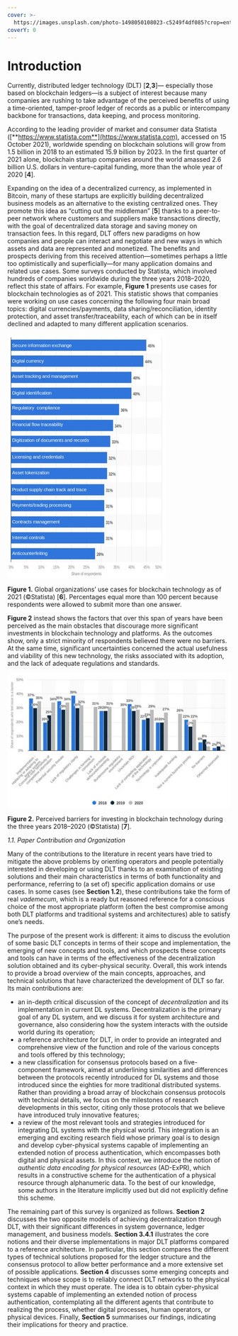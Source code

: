 ```yaml
---
cover: >-
  https://images.unsplash.com/photo-1498050108023-c5249f4df085?crop=entropy&cs=srgb&fm=jpg&ixid=MnwxOTcwMjR8MHwxfHNlYXJjaHwyfHxjb2RlfGVufDB8fHx8MTY0ODc2MTU3OA&ixlib=rb-1.2.1&q=85
coverY: 0
---
```


# Introduction

Currently, distributed ledger technology (DLT) \[**2**,**3**]— especially those based on blockchain ledgers—is a subject of interest because many companies are rushing to take advantage of the perceived benefits of using a time-oriented, tamper-proof ledger of records as a public or intercompany backbone for transactions, data keeping, and process monitoring.

According to the leading provider of market and consumer data Statista ([**https://www.statista.com**](https://www.statista.com), accessed on 15 October 2021), worldwide spending on blockchain solutions will grow from 1.5 billion in 2018 to an estimated 15.9 billion by 2023. In the first quarter of 2021 alone, blockchain startup companies around the world amassed 2.6 billion U.S. dollars in venture-capital funding, more than the whole year of 2020 \[**4**].

Expanding on the idea of a decentralized currency, as implemented in Bitcoin, many of these startups are explicitly building decentralized business models as an alternative to the existing centralized ones. They promote this idea as “cutting out the middleman” \[**5**] thanks to a peer-to-peer network where customers and suppliers make transactions directly, with the goal of decentralized data storage and saving money on transaction fees. In this regard, DLT offers new paradigms on how companies and people can interact and negotiate and new ways in which assets and data are represented and monetized. The benefits and prospects deriving from this received attention—sometimes perhaps a little too optimistically and superficially—for many application domains and related use cases. Some surveys conducted by Statista, which involved hundreds of companies worldwide during the three years 2018–2020, reflect this state of affairs. For example, **Figure 1** presents use cases for blockchain technologies as of 2021. This statistic shows that companies were working on use cases concerning the following four main broad topics: digital currencies/payments, data sharing/reconciliation, identity protection, and asset transfer/traceability, each of which can be in itself declined and adapted to many different application scenarios.

![Share of respondess](../.gitbook/assets/image.png)

**Figure 1.** Global organizations’ use cases for blockchain technology as of 2021 (©Statista) \[**6**]. Percentages equal more than 100 percent because respondents were allowed to submit more than one answer.

**Figure 2** instead shows the factors that over this span of years have been perceived as the main obstacles that discourage more significant investments in blockchain technology and platforms. As the outcomes show, only a strict minority of respondents believed there were no barriers. At the same time, significant uncertainties concerned the actual usefulness and viability of this new technology, the risks associated with its adoption, and the lack of adequate regulations and standards.

![](<../.gitbook/assets/image (1).png>)

**Figure 2.** Perceived barriers for investing in blockchain technology during the three years 2018–2020 (©Statista) \[**7**].

_1.1. Paper Contribution and Organization_

Many of the contributions to the literature in recent years have tried to mitigate the above problems by orienting operators and people potentially interested in developing or using DLT thanks to an examination of existing solutions and their main characteristics in terms of both functionality and performance, referring to (a set of) specific application domains or use cases. In some cases (see **Section 1.2**), these contributions take the form of real _vademecum_, which is a ready but reasoned reference for a conscious choice of the most appropriate platform (often the best compromise among both DLT platforms and traditional systems and architectures) able to satisfy one’s needs.

The purpose of the present work is different: it aims to discuss the evolution of some basic DLT concepts in terms of their scope and implementation, the emerging of new concepts and tools, and which prospects these concepts and tools can have in terms of the effectiveness of the decentralization solution obtained and its cyber-physical security. Overall, this work intends to provide a broad overview of the main concepts, approaches, and technical solutions that have characterized the development of DLT so far. Its main contributions are:

* an in-depth critical discussion of the concept of _decentralization_ and its implementation in current DL systems. Decentralization is the primary goal of any DL system, and we discuss it for system architecture and governance, also considering how the system interacts with the outside world during its operation;
* a reference architecture for DLT, in order to provide an integrated and comprehensive view of the function and role of the various concepts and tools offered by this technology;
* a new classification for consensus protocols based on a five-component framework, aimed at underlining similarities and differences between the protocols recently introduced for DL systems and those introduced since the eighties for more traditional distributed systems. Rather than providing a broad array of blockchain consensus protocols with technical details, we focus on the milestones of research developments in this sector, citing only those protocols that we believe have introduced truly innovative features;
* a review of the most relevant tools and strategies introduced for integrating DL systems with the physical world. This integration is an emerging and exciting research field whose primary goal is to design and develop cyber-physical systems capable of implementing an extended notion of process authentication, which encompasses both digital and physical assets. In this context, we introduce the notion of _authentic data encoding for physical resources_ (AD-ExPR), which results in a constructive scheme for the authentication of a physical resource through alphanumeric data. To the best of our knowledge, some authors in the literature implicitly used but did not explicitly define this scheme.

The remaining part of this survey is organized as follows. **Section 2** discusses the two opposite models of achieving decentralization through DLT, with their significant differences in system governance, ledger management, and business models. **Section 3.4.1** illustrates the core notions and their diverse implementations in major DLT platforms compared to a reference architecture. In particular, this section compares the different types of technical solutions proposed for the ledger structure and the consensus protocol to allow better performance and a more extensive set of possible applications. **Section 4** discusses some emerging concepts and techniques whose scope is to reliably connect DLT networks to the physical context in which they must operate. The idea is to obtain cyber-physical systems capable of implementing an extended notion of process authentication, contemplating all the different agents that contribute to realizing the process, whether digital processes, human operators, or physical devices. Finally, **Section 5** summarises our findings, indicating their implications for theory and practice.
